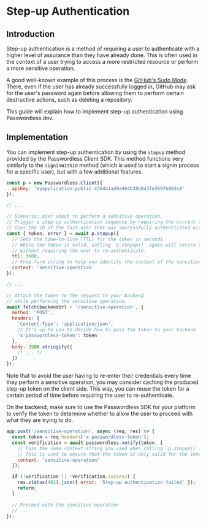 # Step-up Authentication

## Introduction

Step-up authentication is a method of requiring a user to authenticate with a higher level of assurance than they have already done. This is often used in the context of a user trying to access a more restricted resource or perform a more sensitive operation.

A good well-known example of this process is the [GitHub's Sudo Mode](https://docs.github.com/en/authentication/keeping-your-account-and-data-secure/sudo-mode). There, even if the user has already successfully logged in, GitHub may ask for the user's password again before allowing them to perform certain destructive actions, such as deleting a repository.

This guide will explain how to implement step-up authentication using Passwordless.dev.

## Implementation

You can implement step-up authentication by using the `stepup` method provided by the Passwordless Client SDK. This method functions very similarly to the `signinWithId` method (which is used to start a signin process for a specific user), but with a few additional features.

```js
const p = new Passwordless.Client({
  apiKey: 'myapplication:public:4364b1a49a404b38b843fe3697b803c8'
});

// ...

// Scenario: user about to perform a sensitive operation.
// Trigger a step-up authentication sequence by requiring the current user to re-authenticate.
// Uses the ID of the last user that was successfully authenticated with `p.signInWith*()`.
const { token, error } = await p.stepup({
  // Sets the time-to-live (TTL) for the token in seconds.
  // While the token is valid, calling `p.stepup()` again will return the same token
  // without requiring the user to re-authenticate.
  ttl: 3600,
  // Free-form string to help you identify the context of the sensitive operation on the backend.
  context: 'sensitive-operation'
});

// ...

// Attach the token to the request to your backend
// while performing the sensitive operation.
await fetch(backendUrl + '/sensitive-operation', {
  method: 'POST',
  headers: {
    'Content-Type': 'application/json',
    // It's up to you to decide how to pass the token to your backend
    'x-passwordless-token': token
  },
  body: JSON.stringify({
    /* ... */
  })
});
```

Note that to avoid the user having to re-enter their credentials every time they perform a sensitive operation, you may consider caching the produced step-up token on the client side. This way, you can reuse the token for a certain period of time before requiring the user to re-authenticate.

On the backend, make sure to use the Passwordless SDK for your platform to verify the token to determine whether to allow the user to proceed with what they are trying to do.

```js
app.post('/sensitive-operation', async (req, res) => {
  const token = req.headers['x-passwordless-token'];
  const verification = await passwordless.verify(token, {
    // Pass the same context string you used when calling `p.stepup()`.
    // This is used to ensure that the token is only valid for the intended action.
    context: 'sensitive-operation'
  });

  if (!verification || !verification.success) {
    res.status(401).json({ error: 'Step-up authentication failed' });
    return;
  }

  // Proceed with the sensitive operation
  // ...
});
```
